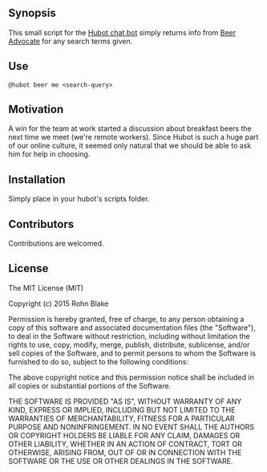 ## Synopsis

This small script for the [Hubot chat bot](https://hubot.github.com/) simply returns info from [Beer Advocate](http://beeradvocate.com) for any search terms given.

## Use

`@hubot beer me <search-query>`

## Motivation

A win for the team at work started a discussion about breakfast beers the next time we meet (we're remote workers). Since Hubot is such a huge part of our online culture, it seemed only natural that we should be able to ask him for help in choosing.

## Installation

Simply place in your hubot's scripts folder.

## Contributors

Contributions are welcomed.

## License

The MIT License (MIT)

Copyright (c) 2015 Rohn Blake

Permission is hereby granted, free of charge, to any person obtaining a copy
of this software and associated documentation files (the "Software"), to deal
in the Software without restriction, including without limitation the rights
to use, copy, modify, merge, publish, distribute, sublicense, and/or sell
copies of the Software, and to permit persons to whom the Software is
furnished to do so, subject to the following conditions:

The above copyright notice and this permission notice shall be included in
all copies or substantial portions of the Software.

THE SOFTWARE IS PROVIDED "AS IS", WITHOUT WARRANTY OF ANY KIND, EXPRESS OR
IMPLIED, INCLUDING BUT NOT LIMITED TO THE WARRANTIES OF MERCHANTABILITY,
FITNESS FOR A PARTICULAR PURPOSE AND NONINFRINGEMENT. IN NO EVENT SHALL THE
AUTHORS OR COPYRIGHT HOLDERS BE LIABLE FOR ANY CLAIM, DAMAGES OR OTHER
LIABILITY, WHETHER IN AN ACTION OF CONTRACT, TORT OR OTHERWISE, ARISING FROM,
OUT OF OR IN CONNECTION WITH THE SOFTWARE OR THE USE OR OTHER DEALINGS IN
THE SOFTWARE.